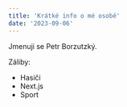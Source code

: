 ```yaml
---
title: 'Krátké info o mé osobě'
date: '2023-09-06'
---
```


Jmenuji se Petr Borzutzký.

Záliby:

- Hasiči
- Next.js
- Sport

